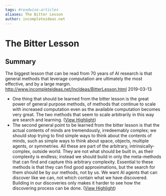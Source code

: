 ```yaml
---
tags: #readwise-articles
aliases: The Bitter Lesson
author: incompleteideas.net
---
```

# The Bitter Lesson

## Summary
The biggest lesson that can be read from 70 years of AI research is that general methods that leverage computation are ultimately the most effective, and by a large margin.
http://www.incompleteideas.net/IncIdeas/BitterLesson.html
2019-03-13

- One thing that should be learned from the bitter lesson is the great power of general purpose methods, of methods that continue to scale with increased computation even as the available computation becomes very great. The two methods that seem to scale arbitrarily in this way are search and learning. ([View Highlight](https://read.readwise.io/read/01h44z6ffmc3mhrxc6s2eyr44y))
- The second general point to be learned from the bitter lesson is that the actual contents of minds are tremendously, irredeemably complex; we should stop trying to find simple ways to think about the contents of minds, such as simple ways to think about space, objects, multiple agents, or symmetries. All these are part of the arbitrary, intrinsically-complex, outside world. They are not what should be built in, as their complexity is endless; instead we should build in only the meta-methods that can find and capture this arbitrary complexity. Essential to these methods is that they can find good approximations, but the search for them should be by our methods, not by us. We want AI agents that can discover like we can, not which contain what we have discovered. Building in our discoveries only makes it harder to see how the discovering process can be done. ([View Highlight](https://read.readwise.io/read/01h44z7q308a9pzdk42spayw9j))
